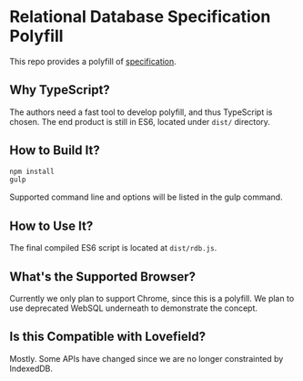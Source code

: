 # Relational Database Specification Polyfill

This repo provides a polyfill of
[specification](https://github.com/arthurhsu/rdb).

## Why TypeScript?

The authors need a fast tool to develop polyfill, and thus TypeScript is
chosen. The end product is still in ES6, located under `dist/` directory.

## How to Build It?

```bash
npm install
gulp
```

Supported command line and options will be listed in the gulp command.

## How to Use It?

The final compiled ES6 script is located at `dist/rdb.js`.

## What's the Supported Browser?

Currently we only plan to support Chrome, since this is a polyfill. We plan
to use deprecated WebSQL underneath to demonstrate the concept.

## Is this Compatible with Lovefield?

Mostly. Some APIs have changed since we are no longer constrainted by
IndexedDB.
